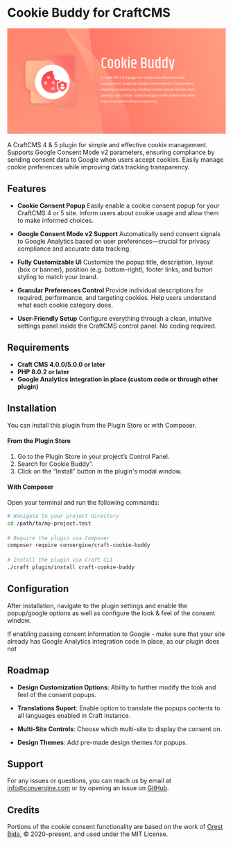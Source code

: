 # Cookie Buddy for CraftCMS

![Screenshot](./docs/images/cookie_buddy_banner.png)

A CraftCMS 4 & 5 plugin for simple and effective cookie management. Supports Google Consent Mode v2 parameters, ensuring compliance by sending consent data to Google when users accept cookies. Easily manage cookie preferences while improving data tracking transparency.

## Features

- **Cookie Consent Popup** Easily enable a cookie consent popup for your CraftCMS 4 or 5 site. Inform users about cookie usage and allow them to make informed choices.

- **Google Consent Mode v2 Support** Automatically send consent signals to Google Analytics based on user preferences—crucial for privacy compliance and accurate data tracking.

- **Fully Customizable UI** Customize the popup title, description, layout (box or banner), position (e.g. bottom-right), footer links, and button styling to match your brand.

- **Granular Preferences Control** Provide individual descriptions for required, performance, and targeting cookies. Help users understand what each cookie category does.

- **User-Friendly Setup** Configure everything through a clean, intuitive settings panel inside the CraftCMS control panel. No coding required.


## Requirements

- **Craft CMS 4.0.0/5.0.0 or later**
- **PHP 8.0.2 or later**
- **Google Analytics integration in place (custom code or through other plugin)**

## Installation

You can install this plugin from the Plugin Store or with Composer.

#### From the Plugin Store

1. Go to the Plugin Store in your project’s Control Panel.
2. Search for Cookie Buddy”.
3. Click on the “Install” button in the plugin's modal window.

#### With Composer

Open your terminal and run the following commands:

```bash
# Navigate to your project directory
cd /path/to/my-project.test

# Require the plugin via Composer
composer require convergine/craft-cookie-buddy

# Install the plugin via Craft CLI
./craft plugin/install craft-cookie-buddy
```

## Configuration

After installation, navigate to the plugin settings and enable the popup/google options as well as configure the look & feel of the consent window.

If enabling passing consent information to Google - make sure that your site already has Google Analytics integration code in place, as our plugin does not 

## Roadmap

- **Design Customization Options**: Ability to further modify the look and feel of the consent popups.

- **Translations Suport**: Enable option to translate the popups contents to all languages enabled in Craft instance.

- **Multi-Site Controls**: Choose which multi-site to display the consent on.

- **Design Themes**: Add pre-made design themes for popups. 

## Support

For any issues or questions, you can reach us by email at [info@convergine.com](mailto:info@convergine.com) or by opening an issue on [GitHub](https://github.com/convergine/craft-cookie-buddy).

## Credits

Portions of the cookie consent functionality are based on the work of [Orest Bida](https://github.com/orestbida/cookieconsent), © 2020–present, and used under the MIT License.
